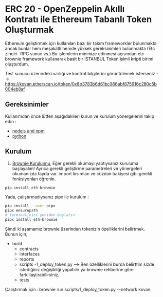 # ERC 20 - OpenZeppelin Akıllı Kontratı ile Ethereum Tabanlı Token Oluşturmak

Ethereum geliştirmek için kullanılan bazı bir takım frameworkler bulunmakta ancak bunlar hem meşakatli hemde yüksek gereksinimleri bulunmakta (Etc zinciri- RPC sunuc vs.)
Bu işlemlerin minimize edinmesi açısından etc-brownie framework kullanarak basit bir ISTANBUL Token isimli kripti birimi oluşturdum.

Test sunucu üzerindeki varlığı ve kontrat bilgilerini görüntülemek isterseniz --> https://kovan.etherscan.io/token/0x8b3783b6d61bc086abf875616c280c5b004eb8af

## Gereksinimler  
Kullanımdan önce lütfen aşağıdakileri kurun ve kurulum yönergelerini takip edin : 

- [nodejs and npm](https://nodejs.org/en/download/)
- [python](https://www.python.org/downloads/)

## Kurulum

1. [Brownie Kuruluımu](https://eth-brownie.readthedocs.io/en/stable/install.html), Eğer gerekli okumayı yaptıysanız kuruluma başlayalım! Ayrıca gerekli geliştirme parametreleri ve yönergeleri okumanızda fayda var. import kısımları ve cüzdan bakiyesi gibi gerekli fonksiyonları öğrenin.

```bash
pip install eth-brownie
```
Yada, çalıştırmadıysanız pipx ile kurulum : 
```bash
pip install --user pipx
pipx ensurepath
# terminalinizi yeniden başlatın
pipx install eth-brownie
```

Şimdi ki aşamamız brownie üzerinden tokenizin özelliklerini belirtmek. Bunun için;

- build
	- contracts
	- interfaces
	- reports
	- scripts
		-1_deploy_token.py   --> Ben özelliklerini burda belirttim sizde istediğiniz değişikliği yapabilir ya brownie rehberine göre farklılaştırabilirsiniz.
	- tests



Çalıştırmak için : brownie run scripts/1_deploy_token.py  --network kovan

